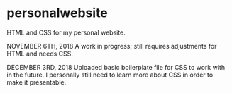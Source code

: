 # personalwebsite
HTML and CSS for my personal website.

NOVEMBER 6TH, 2018
A work in progress; still requires adjustments for HTML and needs CSS.

DECEMBER 3RD, 2018
Uploaded basic boilerplate file for CSS to work with in the future. I personally still need to learn more about CSS in order to make it presentable.
